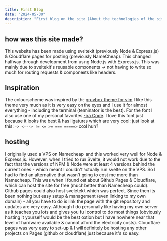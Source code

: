 ```yaml
---
title: First Blog
date: "2024-05-30"
description: "First blog on the site (About the technologies of the site etc..)"
---
```


## how was this site made?
This website has been made using sveltekit (previously Node & Express.js) & Cloudflare pages for posting (previously NameCheap). This changed halfway through development from using Node.js with Express.js. This was mainly due to sveltekit's reusable components -> not having to write so much for routing requests & components like headers.

## Inspiration
The colourscheme was inspired by the [gruvbox theme for vim](https://github.com/vim-scripts/gruvbox?tab=readme-ov-file) I like this theme very much as it is very easy on the eyes and I use it for almost everything - including the terminal (terminator is the best). For the font I also use one of my personal favorites [Fira Code](https://fonts.google.com/specimen/Fira+Code). I love this font just because it looks the best & has ligatures which are very cool: just look at this: `-> <---> != <= >= === =====>` cool huh? 

## hosting
I originally used a VPS on Namecheap, and this worked very well for Node & Express.js. However, when I tried to run Svelte, it would not work due to the fact that the versions of NPM & Node were at least 4 versions behind the current ones - which meant I couldn't actually run svelte on the VPS. So I had to find an alternative that wasn't going to cost me more than Namecheap. This was when I found out about Github Pages & Cloudflare, which can host the site for free (much better than Namecheap could). Github pages could also host sveletekit which was perfect. Since then its been nothing but easy setup & management (even linking to my own domain) - all you have to do is link the page with the git repository and updates are very easy. Although I do personally like having my own server as it teaches you lots and gives you full control to do most things (obviously hosting it yourself would be the best option but I have nowhere near that level of hardware available & cannot afford the electricity costs). Cloudflare pages was very easy to set-up & I will definitely be hosting any other projects on Pages (github or cloudflare) just because it's so easy.